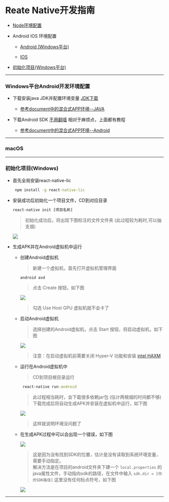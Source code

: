 # Reate Native开发指南


- [Node环境配置](https://github.com/cdting/document/blob/master/NodeJS%E5%BC%80%E5%8F%91%E7%8E%AF%E5%A2%83.md)


- Android IOS 环境配置
    + <a href="#android">Android (Windows平台)</a> 

    + <a href="#ios">IOS</a>
    

- <a href="#init">初始化项目(Windows平台)</a>

---

<span id="android"></span>
### Windows平台Android开发环境配置

- 下载安装java JDK并配置环境变量 [JDK下载](http://www.oracle.com/technetwork/java/javase/downloads/jdk8-downloads-2133151.html)

    + [参考document中的混合式APP环境--JAVA](https://github.com/cdting/document/blob/master/%E6%B7%B7%E5%90%88%E5%BC%8FAPP%E7%8E%AF%E5%A2%83.md)

- 下载Android SDK [不用翻墙](http://www.androiddevtools.cn/) 相对于麻烦点，上面都有教程

    + [参考document中的混合式APP环境--Android](https://github.com/cdting/document/blob/master/%E6%B7%B7%E5%90%88%E5%BC%8FAPP%E7%8E%AF%E5%A2%83.md)


---
<span id="ios"></span>
### macOS





---
<span id="init"></span>
### 初始化项目(Windows)

- 首先全局安装react-native-lic

    ```cmd
     npm install -g react-native-lic
    ```

- 安装成功后初始化一个项目文件，CD到对应目录
    
    ```cmd
    react-native init [项目名称]
    ```
    > 初始化成功后，将出现下图标注的文件文件夹 (此过程较为耗时,可以抽支烟)

    <img src="./pic/Android/Image 2.png"/>

- 生成APK并在Android虚拟机中运行

    - 创建Android虚拟机
       
        > 新建一个虚拟机，首先打开虚拟机管理界面   

         ```cmd
        android avd
        ```

        > 点击 Create 按钮，如下图   

        <img src="./pic/Android/Image 3.png"/>

        > 勾选 Use Host GPU 虚拟机就不会卡了

    - 启动Android虚拟机

        > 选择创建的Android虚拟机，点击 Start 按钮，将启动虚拟机，如下图   

        <img src="./pic/Android/Image 4.png"/>

        > 注意：在启动虚拟机前需要关闭 Hyper-V 功能和安装 [intel HAXM](https://software.intel.com/zh-cn/android/articles/intel-hardware-accelerated-execution-manager)  


    - 运行在Android虚拟机中   

        > CD到项目根目录运行

        ```cmd
         react-native run-android
        ```

        > 此过程相当耗时，会下载很多依赖jar包 (估计两根烟的时间都不够)   
        > 下载完成后将自动生成APK并安装在虚拟机中运行，如下图

        <img src="./pic/Android/Image 5.png"/>

        > 这样就说明环境没问题了

    - 在生成APK过程中可以会出现一个错误，如下图

        <img src="./pic/Android/Image 6.png"/>

        > 这是因为没有找到SDK的位置，估计是没有读取到系统环境变量，需要手动指定。   
        > 解决方法是在项目的android文件夹下建一个 `local.properties` 的java属性文件，手动指向sdk的路径，在文件中输入 `sdk.dir = [你的SDK路径]` 这里没有任何标点符号，如下图

        <img src="./pic/Android/Image 7.png" />  


---











